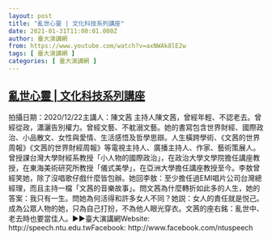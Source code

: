 ```yaml
---
layout: post
title: "亂世心靈 | 文化科技系列講座"
date: 2021-01-31T11:00:01.000Z
author: 臺大演講網
from: https://www.youtube.com/watch?v=axNWAk8lE2w
tags: [ 臺大演講網 ]
categories: [ 臺大演講網 ]
---
```

<!--1612090801000-->
[亂世心靈 | 文化科技系列講座](https://www.youtube.com/watch?v=axNWAk8lE2w)
------

<div>
拍攝日期：2020/12/22主講人：陳文茜 主持人陳文茜，曾經年輕、不認老去。曾經從政，瀟灑告別權力。曾經文藝、不躭溺文藝。她的書寫包含世界財經、國際政治、小品散文、女性與愛情、生活感悟及哲學思辯。人生橫跨學術、《文茜的世界周報》《文茜的世界財經周報》等電視主持人、廣播主持人、作家、藝術策展人。曾授課台灣大學財經系教授「小人物的國際政治」，在政治大學文學院擔任講座教授，在東海美術研究所教授「儀式美學」，在亞洲大學擔任講座教授至今。李敖曾經笑她，除了沒唱歌仔戲什麼皆包辦。她回李敖：至少擔任過EMI唱片公司台灣總經理，而且主持一檔「文茜的音樂故事」。問文茜為什麼轉折如此多的人生，她的答案：我只有一生。問她為何活得和許多女人不同？她説：女人的責任就是悦己。成為公眾人物的她，只為自己打扮，不為他人眼光穿衣。文茜的座右銘：亂世中、老去時也要當佳人。►►臺大演講網Website: http://speech.ntu.edu.twFacebook: http://www.facebook.com/ntuspeech
</div>
